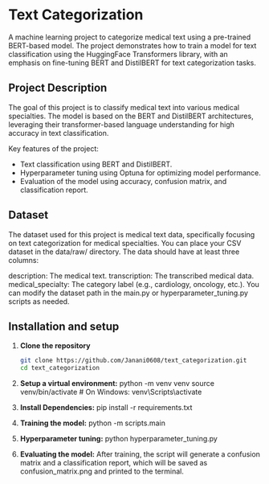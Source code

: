 # Text Categorization

A machine learning project to categorize medical text using a pre-trained BERT-based model. The project demonstrates how to train a model for text classification using the HuggingFace Transformers library, with an emphasis on fine-tuning BERT and DistilBERT for text categorization tasks.

## Project Description

The goal of this project is to classify medical text into various medical specialties. The model is based on the BERT and DistilBERT architectures, leveraging their transformer-based language understanding for high accuracy in text classification.

Key features of the project:
- Text classification using BERT and DistilBERT.
- Hyperparameter tuning using Optuna for optimizing model performance.
- Evaluation of the model using accuracy, confusion matrix, and classification report.

## Dataset

The dataset used for this project is medical text data, specifically focusing on text categorization for medical specialties. You can place your CSV dataset in the data/raw/ directory. The data should have at least three columns:

description: The medical text.
transcription: The transcribed medical data.
medical_specialty: The category label (e.g., cardiology, oncology, etc.).
You can modify the dataset path in the main.py or hyperparameter_tuning.py scripts as needed.


## Installation and setup

1. **Clone the repository**
   ```bash
   git clone https://github.com/Janani0608/text_categorization.git
   cd text_categorization

2. **Setup a virtual environment:**
    python -m venv venv
    source venv/bin/activate  # On Windows: venv\Scripts\activate

3. **Install Dependencies:**
    pip install -r requirements.txt

4. **Training the model:**
   python -m scripts.main

5. **Hyperparameter tuning:**
   python hyperparameter_tuning.py

6. **Evaluating the model:**
   After training, the script will generate a confusion matrix and a classification report, which will be saved as confusion_matrix.png and printed to the terminal.